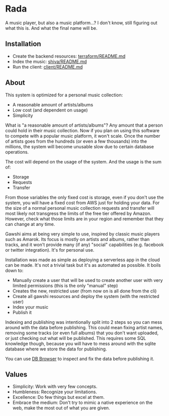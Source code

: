 # Rada

A music player, but also a music platform...? I don't know, still figuring out
what this is. And what the final name will be.

## Installation

* Create the backend resources: [terraform/README.md](terraform/README.md)
* Index the music: [shiva/README.md](shiva/README.md)
* Run the client: [client/README.md](client/README.md)

## About

This system is optimized for a personal music collection:
* A reasonable amount of artists/albums
* Low cost (and dependent on usage)
* Simplicity

What is "a reasonable amount of artists/albums"? Any amount that a person could
hold in their music collection. Now if you plan on using this software to
compete with a popular music platform, it won't scale. Once the number of
artists goes from the hundreds (or even a few thousands) into the millions, the
system will become unusable slow due to certain database operations.

The cost will depend on the usage of the system. And the usage is the sum of:
* Storage
* Requests
* Transfer

From those variables the only fixed cost is storage, even if you don't use the
system, you will have a fixed cost from AWS just for holding your data. For the
size of a normal personal music collection requests and transfer will most
likely not transgress the limits of the free tier offered by Amazon. However,
check what those limits are in your region and remember that they can change at
any time.

Gawshi aims at being very simple to use, inspired by classic music players such
as Amarok. Its focus is mostly on artists and albums, rather than tracks, and
it won't provide many (if any) "social" capabilities (e.g. facebook or twitter
integration). It's for personal use.

Installation was made as simple as deploying a serverless app in the cloud can
be made. It's not a trivial task but it's as automated as possible. It boils
down to:
* Manually create a user that will be used to create another user with very
limited permissions (this is the only "manual" step)
* Creates the new, restricted user (from now on is all done from the cli)
* Create all gawshi resources and deploy the system (with the restricted user)
* Index your music
* Publish it

Indexing and publishing was intentionally split into 2 steps so you can mess
around with the data before publishing. This could mean fixing artist names,
removing some tracks (or even full albums) that you don't want uploaded, or
just checking out what will be published. This requires some SQL knowledge
though, because you will have to mess around with the sqlite database where we
store the data for publishing.

You can use [DB Browser](https://sqlitebrowser.org/) to inspect and fix the data
before publishing it.

## Values

* Simplicity: Work with very few concepts.
* Humbleness: Recognize your limitations.
* Excellence: Do few things but excel at them.
* Embrace the medium: Don't try to mimic a native experience on the web, make
  the most out of what you are given.
